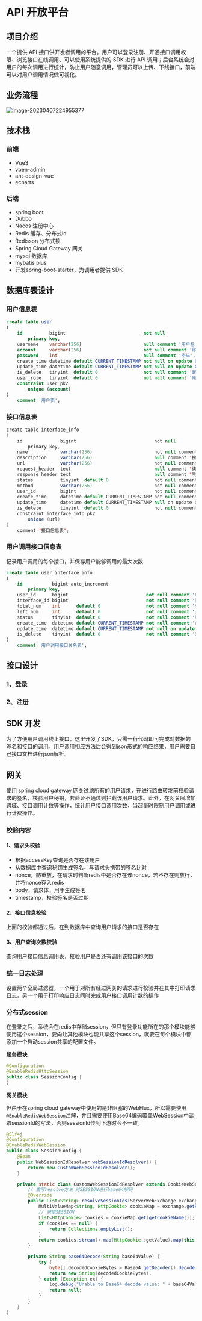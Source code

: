 # API 开放平台

## 项目介绍

一个提供 API 接口供开发者调用的平台。用户可以登录注册、开通接口调用权限、浏览接口在线调用、可以使用系统提供的 SDK 进行 API 调用；后台系统会对用户的每次调用进行统计，防止用户随意调用，管理员可以上传、下线接口，前端可以对用户调用情况做可视化。

## 业务流程

![image-20230407224955377](D:\zProject\图片\README\image-20230407224955377.png)

## 技术栈

### 前端

* Vue3
* vben-admin
* ant-design-vue
* echarts

### 后端

* spring boot
* Dubbo
* Nacos 注册中心
* Redis 缓存、分布式id
* Redisson 分布式锁
* Spring Cloud Gateway 网关
* mysql 数据库
* mybatis plus
* 开发spring-boot-starter，为调用者提供 SDK

## 数据库表设计

### 用户信息表

```sql
create table user
(
    id          bigint                             not null
        primary key,
    username    varchar(256)                       null comment '用户名',
    account     varchar(256)                       not null comment '账号',
    password    int                                null comment '密码',
    create_time datetime default CURRENT_TIMESTAMP not null on update CURRENT_TIMESTAMP comment '创建时间',
    update_time datetime default CURRENT_TIMESTAMP not null on update CURRENT_TIMESTAMP comment '更新时间',
    is_delete   tinyint  default 0                 not null comment '是否删除',
    user_role   tinyint  default 0                 not null comment '用户角色（0-普通用户，1-管理员）',
    constraint user_pk2
        unique (account)
)
    comment '用户表';
```



### 接口信息表

```java
create table interface_info
(
    id              bigint                             not null
        primary key,
    name            varchar(256)                       not null comment '接口名称',
    description     varchar(256)                       null comment '接口描述',
    url             varchar(256)                       not null comment '接口地址',
    request_header  text                               null comment '请求头',
    response_header text                               null comment '响应头',
    status          tinyint  default 0                 not null comment '接口状态（0-关闭，1-开启）',
    method          varchar(256)                       not null comment '请求类型',
    user_id         bigint                             not null comment '创建人',
    create_time     datetime default CURRENT_TIMESTAMP not null comment '创建时间',
    update_time     datetime default CURRENT_TIMESTAMP null on update CURRENT_TIMESTAMP comment '更新时间',
    is_delete       tinyint  default 0                 not null comment '是否删除（0-未删除，1-已删除）',
    constraint interface_info_pk2
        unique (url)
)
    comment '接口信息表';
```



### 用户调用接口信息表

记录用户调用的每个接口，并保存用户能够调用的最大次数

```sql
create table user_interface_info
(
    id           bigint auto_increment
        primary key,
    user_id      bigint                             not null comment '用户id',
    interface_id bigint                             not null comment '接口id',
    total_num    int      default 0                 not null comment '该用户可调用次数',
    left_num     int      default 0                 not null comment '该用户剩余调用次数',
    status       tinyint  default 0                 not null comment '接口调用状态（0-正常，1-禁止）',
    create_time  datetime default CURRENT_TIMESTAMP not null comment '创建时间',
    update_time  datetime default CURRENT_TIMESTAMP not null on update CURRENT_TIMESTAMP comment '更新时间',
    is_delete    tinyint  default 0                 not null comment '是否删除（0-未删除，1-已删除）'
)
    comment '用户调用接口关系表';
```

## 接口设计

### 1、登录

### 2、注册

## SDK 开发

为了方便用户调用线上接口，这里开发了SDK，只需一行代码即可完成对数据的签名和接口的调用。用户调用相应方法后会得到json形式的响应结果，用户需要自己接口文档进行json解析。

## 网关

使用 spring cloud gateway 网关过滤所有的用户请求，在进行路由转发前校验请求的签名，核验用户秘钥，若验证不通过则拦截该用户请求。此外，在网关层增加跨域、接口调用计数等操作，统计用户接口调用次数，当超量时限制用户调用或进行计费操作。

### 校验内容

#### 1、请求头校验

* 根据accessKey查询是否存在该用户
* 从数据库中查询秘钥生成签名，与请求头携带的签名比对
* nonce，防重放，在请求时判断redis中是否存在该nonce，若不存在则放行，并将nonce存入redis
* body，请求体，用于生成签名
* timestamp，校验签名是否过期

#### 2、接口信息校验

上面的校验都通过后，在到数据库中查询用户请求的接口是否存在

#### 3、用户查询次数校验

查询用户接口信息调用表，校验用户是否还有调用该接口的次数

### 统一日志处理

设置两个全局过滤器，一个用于对所有经过网关的请求进行校验并在其中打印请求日志，另一个用于打印响应日志同时完成用户接口调用计数的操作

### 分布式session

在登录之后，系统会在redis中存储session，但只有登录功能所在的那个模块能够使用这个session，要向让其他模块也能共享这个session，就要在每个模块中都添加一个启动session共享的配置文件。

**服务模块**

```java
@Configuration
@EnableRedisHttpSession
public class SessionConfig {
}
```

**网关模块**

但由于在spring cloud gateway中使用的是非阻塞的WebFlux，所以需要使用`@EnableRedisWebSession`注解，并且需要使用Base64编码覆盖WebSession中读取sessionId的写法，否则sessionId传到下游时会不一致。

```java
@Slf4j
@Configuration
@EnableRedisWebSession
public class SessionConfig {
    @Bean
    public WebSessionIdResolver webSessionIdResolver() {
        return new CustomWebSessionIdResolver();
    }

    private static class CustomWebSessionIdResolver extends CookieWebSessionIdResolver {
        // 重写resolve方法 对SESSION进行base64解码
        @Override
        public List<String> resolveSessionIds(ServerWebExchange exchange) {
            MultiValueMap<String, HttpCookie> cookieMap = exchange.getRequest().getCookies();
            // 获取SESSION
            List<HttpCookie> cookies = cookieMap.get(getCookieName());
            if (cookies == null) {
                return Collections.emptyList();
            }
            return cookies.stream().map(HttpCookie::getValue).map(this::base64Decode).collect(Collectors.toList());
        }

        private String base64Decode(String base64Value) {
            try {
                byte[] decodedCookieBytes = Base64.getDecoder().decode(base64Value);
                return new String(decodedCookieBytes);
            } catch (Exception ex) {
                log.debug("Unable to Base64 decode value: " + base64Value);
                return null;
            }
        }
    }
}
```

